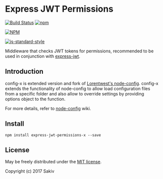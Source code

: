 # Express JWT Permissions

[![Build Status](https://travis-ci.org/sakiv/express-jwt-permissions-x.svg?branch=master)](https://travis-ci.org/sakiv/express-jwt-permissions-x)
[![npm](https://img.shields.io/npm/dm/express-jwt-permissions-x.svg?maxAge=2592000)](https://www.npmjs.com/package/express-jwt-permissions-x)&nbsp;&nbsp;

[![NPM](https://nodei.co/npm/express-jwt-permissions.svg?downloads=true&downloadRank=true)](https://nodei.co/npm/express-jwt-permissions-x/)&nbsp;&nbsp;

[![js-standard-style](https://cdn.rawgit.com/feross/standard/master/badge.svg)](https://github.com/feross/standard)

Middleware that checks JWT tokens for permissions, recommended to be used in conjunction with [express-jwt](https://github.com/auth0/express-jwt).

## Introduction

config-x is extended version and fork of [Lorentwest's node-config](https://github.com/lorenwest/node-config). config-x extends the functionality of node-config to allow load configuration files from a specific folder and also allow to override settings by providing options object to the function.


For more details, refer to [node-config](https://github.com/lorenwest/node-config/wiki) wiki.

## Install

```
npm install express-jwt-permissions-x --save
```

## License

May be freely distributed under the [MIT license](https://raw.githubusercontent.com/sakiv/express-jwt-permissions-x/master/LICENSE.txt).

Copyright (c) 2017 Sakiv
